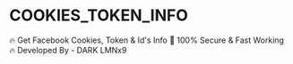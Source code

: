 # COOKIES_TOKEN_INFO
🔥 Get Facebook Cookies, Token &amp; Id's Info 💚 100% Secure &amp; Fast Working 🔥 Developed By - DARK LMNx9
